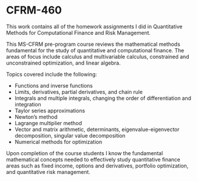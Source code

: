 # CFRM-460

This work contains all of the homework assignments I did in Quantitative Methods for Computational Finance and Risk Management.

This MS-CFRM pre-program course reviews the mathematical methods fundamental for the study of quantitative and computational finance. The areas of focus include calculus and multivariable calculus, constrained and unconstrained optimization, and linear algebra.

Topics covered include the following:
* Functions and inverse functions
* Limits, derivatives, partial derivatives, and chain rule
* Integrals and multiple integrals, changing the order of differentiation and integration
* Taylor series approximations
* Newton’s method
* Lagrange multiplier method
* Vector and matrix arithmetic, determinants, eigenvalue-eigenvector decomposition, singular value decomposition
* Numerical methods for optimization

Upon completion of the course students I know the fundamental mathematical concepts needed to 
effectively study quantitative finance areas such as fixed income, options and derivatives, portfolio optimization, 
and quantitative risk management.
